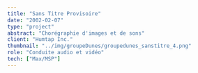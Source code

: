 ```yaml
---
title: "Sans Titre Provisoire"
date: "2002-02-07"
type: "project" 
abstract: "Chorégraphie d'images et de sons"
client: "Humtap Inc."
thumbnail: "../img/groupeDunes/groupedunes_sanstitre_4.png"
role: "Conduite audio et vidéo"
tech: ["Max/MSP"]
---
```


